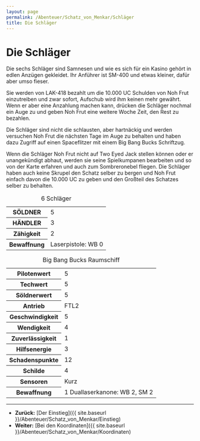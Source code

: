```yaml
---
layout: page
permalink: /Abenteuer/Schatz_von_Menkar/Schläger
title: Die Schläger
---
```


# Die Schläger

Die sechs Schläger sind Samnesen und wie es sich für ein Kasino gehört in edlen Anzügen gekleidet. Ihr Anführer ist SM-400 und etwas kleiner, dafür aber umso fieser.

Sie werden von LAK-418 bezahlt um die 10.000 UC Schulden von Noh Frut einzutreiben und zwar sofort, Aufschub wird ihm keinen mehr gewährt. Wenn er aber eine Anzahlung machen kann, drücken die Schläger nochmal ein Auge zu und geben Noh Frut eine weitere Woche Zeit, den Rest zu bezahlen.

Die Schläger sind nicht die schlausten, aber hartnäckig und werden versuchen Noh Frut die nächsten Tage im Auge zu behalten und haben dazu Zugriff auf einen Spaceflitzer mit einem Big Bang Bucks Schriftzug.

Wenn die Schläger Noh Frut nicht auf Two Eyed Jack stellen können oder er unangekündigt abhaut, werden sie seine Spielkumpanen bearbeiten und so von der Karte erfahren und auch zum Sombreronebel fliegen. Die Schläger haben auch keine Skrupel den Schatz selber zu bergen und Noh Frut einfach davon die 10.000 UC zu geben und den Großteil des Schatzes selber zu behalten.

<table>
<caption>6 Schläger</caption>
<tbody>
<tr><th>SÖLDNER</th><td>5</td></tr>
<tr><th>HÄNDLER</th><td>3</td></tr>
<tr><th>Zähigkeit</th><td>2</td></tr>
<tr><th>Bewaffnung</th><td>Laserpistole: WB 0</td></tr>
</tbody>
</table>

<table>
<caption>Big Bang Bucks Raumschiff</caption>
<tbody>
<tr><th>Pilotenwert</th><td>5</td></tr>
<tr><th>Techwert</th><td>5</td></tr>
<tr><th>Söldnerwert</th><td>5</td></tr>
<tr><th>Antrieb</th><td>FTL2</td></tr>
<tr><th>Geschwindigkeit</th><td>5</td></tr>
<tr><th>Wendigkeit</th><td>4</td></tr>
<tr><th>Zuverlässigkeit</th><td>1</td></tr>
<tr><th>Hilfsenergie</th><td>3</td></tr>
<tr><th>Schadenspunkte</th><td>12</td></tr>
<tr><th>Schilde</th><td>4</td></tr>
<tr><th>Sensoren</th><td>Kurz</td></tr>
<tr><th>Bewaffnung</th><td>1 Duallaserkanone: WB 2, SM 2</td></tr>
</tbody>
</table>

***

- **Zurück:** [Der Einstieg]({{ site.baseurl }}/Abenteuer/Schatz_von_Menkar/Einstieg)
- **Weiter:** [Bei den Koordinaten]({{ site.baseurl }}/Abenteuer/Schatz_von_Menkar/Koordinaten)
